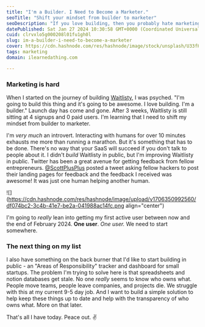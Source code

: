 ```yaml
---
title: "I'm a Builder. I Need to Become a Marketer."
seoTitle: "Shift your mindset from builder to marketer"
seoDescription: "If you love building, then you probably hate marketing. But there's no way that your SaaS is going to sell itself. Get out of your comfort zone."
datePublished: Sat Jan 27 2024 10:30:58 GMT+0000 (Coordinated Universal Time)
cuid: clrvxlo5g000208l01fu1gh0l
slug: im-a-builder-i-need-to-become-a-marketer
cover: https://cdn.hashnode.com/res/hashnode/image/stock/unsplash/U33fHryBYBU/upload/9d8dd1237d006f5920340dbe45a51577.jpeg
tags: marketing
domain: ilearnedathing.com

---
```


### Marketing is hard

When I started on the journey of building [Waitlisty](https://waitlisty.io), I was psyched. "I'm going to build this thing and it's going to be awesome. I love building. I'm a builder." Launch day has come and gone. After 3 weeks, Waitlisty is still sitting at 4 signups and 0 paid users. I'm learning that I need to shift my mindset from builder to marketer.

I'm *very much* an introvert. Interacting with humans for over 10 minutes exhausts me more than running a marathon. But it's something that has to be done. There's no way that your SaaS will succeed if you don't talk to people about it. I didn't *build* Waitlisty in public, but I'm improving Waitlisty in public. Twitter has been a great avenue for getting feedback from fellow entrepreneurs. [@ScottPlusPlus](https://twitter.com/scottplusplus) posted a tweet asking fellow hackers to post their landing pages for feedback and the feedback I received was awesome! It was just one human helping another human.

![](https://cdn.hashnode.com/res/hashnode/image/upload/v1706350992560/df074bc2-3c4b-41e7-be2a-041988ac14fc.png align="center")

I'm going to *really* lean into getting my first active user between now and the end of February 2024. **One user**. *One user.* We need to start somewhere.

### The next thing on my list

I also have something on the back burner that I'd like to start building in public - an "Areas of Responsibility" tracker and dashboard for small startups. The problem I'm trying to solve here is that spreadsheets and notion databases get stale. No one *really* seems to know who owns what. People move teams, people leave companies, and projects die. We struggle with this at my current 9-5 day job. And I want to build a simple solution to help keep these things up to date and help with the transparency of who owns what. More on that later.

That's all I have today. Peace out. ✌️
